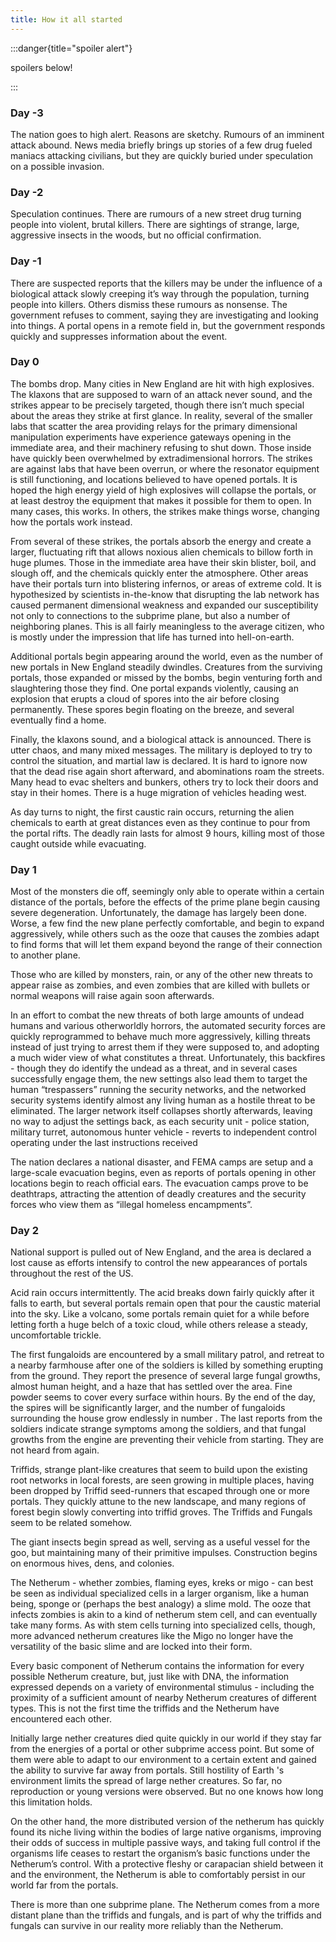 ```yaml
---
title: How it all started
---
```


:::danger{title="spoiler alert"}

spoilers below!

:::

### Day -3

The nation goes to high alert. Reasons are sketchy. Rumours of an imminent attack abound. News media
briefly brings up stories of a few drug fueled maniacs attacking civilians, but they are quickly
buried under speculation on a possible invasion.

### Day -2

Speculation continues. There are rumours of a new street drug turning people into violent, brutal
killers. There are sightings of strange, large, aggressive insects in the woods, but no official
confirmation.

### Day -1

There are suspected reports that the killers may be under the influence of a biological attack
slowly creeping it’s way through the population, turning people into killers. Others dismiss these
rumours as nonsense. The government refuses to comment, saying they are investigating and looking
into things. A portal opens in a remote field in, but the government responds quickly and suppresses
information about the event.

### Day 0

The bombs drop. Many cities in New England are hit with high explosives. The klaxons that are
supposed to warn of an attack never sound, and the strikes appear to be precisely targeted, though
there isn’t much special about the areas they strike at first glance. In reality, several of the
smaller labs that scatter the area providing relays for the primary dimensional manipulation
experiments have experience gateways opening in the immediate area, and their machinery refusing to
shut down. Those inside have quickly been overwhelmed by extradimensional horrors. The strikes are
against labs that have been overrun, or where the resonator equipment is still functioning, and
locations believed to have opened portals. It is hoped the high energy yield of high explosives will
collapse the portals, or at least destroy the equipment that makes it possible for them to open. In
many cases, this works. In others, the strikes make things worse, changing how the portals work
instead.

From several of these strikes, the portals absorb the energy and create a larger, fluctuating rift
that allows noxious alien chemicals to billow forth in huge plumes. Those in the immediate area have
their skin blister, boil, and slough off, and the chemicals quickly enter the atmosphere. Other
areas have their portals turn into blistering infernos, or areas of extreme cold. It is hypothesized
by scientists in-the-know that disrupting the lab network has caused permanent dimensional weakness
and expanded our susceptibility not only to connections to the subprime plane, but also a number of
neighboring planes. This is all fairly meaningless to the average citizen, who is mostly under the
impression that life has turned into hell-on-earth.

Additional portals begin appearing around the world, even as the number of new portals in New
England steadily dwindles. Creatures from the surviving portals, those expanded or missed by the
bombs, begin venturing forth and slaughtering those they find. One portal expands violently, causing
an explosion that erupts a cloud of spores into the air before closing permanently. These spores
begin floating on the breeze, and several eventually find a home.

Finally, the klaxons sound, and a biological attack is announced. There is utter chaos, and many
mixed messages. The military is deployed to try to control the situation, and martial law is
declared. It is hard to ignore now that the dead rise again short afterward, and abominations roam
the streets. Many head to evac shelters and bunkers, others try to lock their doors and stay in
their homes. There is a huge migration of vehicles heading west.

As day turns to night, the first caustic rain occurs, returning the alien chemicals to earth at
great distances even as they continue to pour from the portal rifts. The deadly rain lasts for
almost 9 hours, killing most of those caught outside while evacuating.

### Day 1

Most of the monsters die off, seemingly only able to operate within a certain distance of the
portals, before the effects of the prime plane begin causing severe degeneration. Unfortunately, the
damage has largely been done. Worse, a few find the new plane perfectly comfortable, and begin to
expand aggressively, while others such as the ooze that causes the zombies adapt to find forms that
will let them expand beyond the range of their connection to another plane.

Those who are killed by monsters, rain, or any of the other new threats to appear raise as zombies,
and even zombies that are killed with bullets or normal weapons will raise again soon afterwards.

In an effort to combat the new threats of both large amounts of undead humans and various
otherworldly horrors, the automated security forces are quickly reprogrammed to behave much more
aggressively, killing threats instead of just trying to arrest them if they were supposed to, and
adopting a much wider view of what constitutes a threat. Unfortunately, this backfires - though they
do identify the undead as a threat, and in several cases successfully engage them, the new settings
also lead them to target the human “trespassers” running the security networks, and the networked
security systems identify almost any living human as a hostile threat to be eliminated. The larger
network itself collapses shortly afterwards, leaving no way to adjust the settings back, as each
security unit - police station, military turret, autonomous hunter vehicle - reverts to independent
control operating under the last instructions received

The nation declares a national disaster, and FEMA camps are setup and a large-scale evacuation
begins, even as reports of portals opening in other locations begin to reach official ears. The
evacuation camps prove to be deathtraps, attracting the attention of deadly creatures and the
security forces who view them as “illegal homeless encampments”.

### Day 2

National support is pulled out of New England, and the area is declared a lost cause as efforts
intensify to control the new appearances of portals throughout the rest of the US.

Acid rain occurs intermittently. The acid breaks down fairly quickly after it falls to earth, but
several portals remain open that pour the caustic material into the sky. Like a volcano, some
portals remain quiet for a while before letting forth a huge belch of a toxic cloud, while others
release a steady, uncomfortable trickle.

The first fungaloids are encountered by a small military patrol, and retreat to a nearby farmhouse
after one of the soldiers is killed by something erupting from the ground. They report the presence
of several large fungal growths, almost human height, and a haze that has settled over the area.
Fine powder seems to cover every surface within hours. By the end of the day, the spires will be
significantly larger, and the number of fungaloids surrounding the house grow endlessly in number .
The last reports from the soldiers indicate strange symptoms among the soldiers, and that fungal
growths from the engine are preventing their vehicle from starting. They are not heard from again.

Triffids, strange plant-like creatures that seem to build upon the existing root networks in local
forests, are seen growing in multiple places, having been dropped by Triffid seed-runners that
escaped through one or more portals. They quickly attune to the new landscape, and many regions of
forest begin slowly converting into triffid groves. The Triffids and Fungals seem to be related
somehow.

The giant insects begin spread as well, serving as a useful vessel for the goo, but maintaining many
of their primitive impulses. Construction begins on enormous hives, dens, and colonies.

The Netherum - whether zombies, flaming eyes, kreks or migo - can best be seen as individual
specialized cells in a larger organism, like a human being, sponge or (perhaps the best analogy) a
slime mold. The ooze that infects zombies is akin to a kind of netherum stem cell, and can
eventually take many forms. As with stem cells turning into specialized cells, though, more advanced
netherum creatures like the Migo no longer have the versatility of the basic slime and are locked
into their form.

Every basic component of Netherum contains the information for every possible Netherum creature,
but, just like with DNA, the information expressed depends on a variety of environmental stimulus -
including the proximity of a sufficient amount of nearby Netherum creatures of different types. This
is not the first time the triffids and the Netherum have encountered each other.

Initially large nether creatures died quite quickly in our world if they stay far from the energies
of a portal or other subprime access point. But some of them were able to adapt to our environment
to a certain extent and gained the ability to survive far away from portals. Still hostility of
Earth 's environment limits the spread of large nether creatures. So far, no reproduction or young
versions were observed. But no one knows how long this limitation holds.

On the other hand, the more distributed version of the netherum has quickly found its niche living
within the bodies of large native organisms, improving their odds of success in multiple passive
ways, and taking full control if the organisms life ceases to restart the organism’s basic functions
under the Netherum’s control. With a protective fleshy or carapacian shield between it and the
environment, the Netherum is able to comfortably persist in our world far from the portals.

There is more than one subprime plane. The Netherum comes from a more distant plane than the
triffids and fungals, and is part of why the triffids and fungals can survive in our reality more
reliably than the Netherum.
